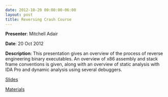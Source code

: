 ```yaml
---
date: 2012-10-20 00:00:00-06:00
layout: post
title: Reversing Crash Course
---
```


**Presenter**: Mitchell Adair

**Date**: 20 Oct 2012

**Description**: This presentation gives an overview of the process of reverse engineering binary executables. An overview of x86 assembly and stack frame conventions is given, along with an overview of static analysis with IDA Pro and dynamic analysis using several debuggers.

[Slides](http://csg.utdallas.edu/wp-content/uploads/2012/10/reversing_crash_course.pdf)

[Materials](http://csg.utdallas.edu/wp-content/uploads/2012/10/reversing_materials.zip)

